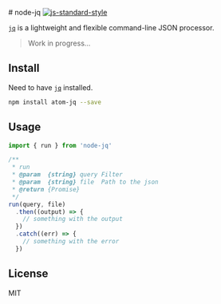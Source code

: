 # node-jq [![js-standard-style](https://img.shields.io/badge/code%20style-standard-brightgreen.svg)](http://standardjs.com/)

[`jq`](https://stedolan.github.io/jq/) is a lightweight and flexible command-line JSON processor.

> Work in progress...

## Install

Need to have [`jq`](https://stedolan.github.io/jq/download/) installed.

```bash
npm install atom-jq --save
```

## Usage

```javascript
import { run } from 'node-jq'

/**
 * run
 * @param  {string} query Filter
 * @param  {string} file  Path to the json
 * @return {Promise}
 */
run(query, file)
  .then((output) => {
    // something with the output
  })
  .catch((err) => {
    // something with the error
  })

```

## License
MIT
